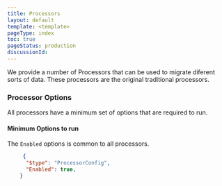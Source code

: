 ```yaml
---
title: Processors
layout: default
template: <template>
pageType: index
toc: true
pageStatus: production
discussionId: 
---
```


We provide a number of Processors that can be used to migrate diferent sorts of data. These processors are the original traditional processors.

<ItemList>

### Processor Options

 All processors have a minimum set of options that are required to run. 

#### Minimum Options to run
The `Enabled` options is common to all processors.


```JSON
     {
      "$type": "ProcessorConfig",
      "Enabled": true,
    }
```